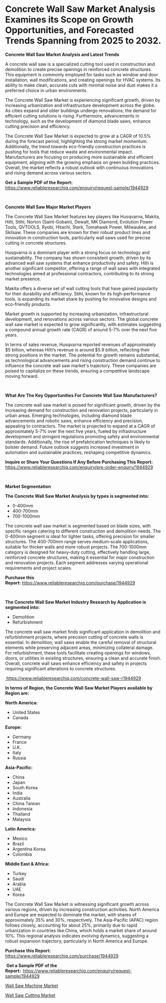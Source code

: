 <p><h1>Concrete Wall Saw Market Analysis Examines its Scope on Growth Opportunities, and Forecasted Trends Spanning from 2025 to 2032.</h1></p><p><strong>Concrete Wall Saw Market Analysis and Latest Trends</strong></p>
<p><p>A concrete wall saw is a specialized cutting tool used in construction and demolition to create precise openings in reinforced concrete structures. This equipment is commonly employed for tasks such as window and door installation, wall modifications, and creating openings for HVAC systems. Its ability to make clean, accurate cuts with minimal noise and dust makes it a preferred choice in urban environments.</p><p>The Concrete Wall Saw Market is experiencing significant growth, driven by increasing urbanization and infrastructure development across the globe. As cities expand and older buildings undergo renovations, the demand for efficient cutting solutions is rising. Furthermore, advancements in technology, such as the development of diamond blade saws, enhance cutting precision and efficiency. </p><p>The Concrete Wall Saw Market is expected to grow at a CAGR of 10.5% during the forecast period, highlighting the strong market momentum. Additionally, the trend towards eco-friendly construction practices is pushing for tools that reduce waste and environmental impact. Manufacturers are focusing on producing more sustainable and efficient equipment, aligning with the growing emphasis on green building practices. Overall, the market reflects a robust outlook with continuous innovations and rising demand across various sectors.</p></p>
<p><strong>Get a Sample PDF of the Report:&nbsp;</strong> <a href="https://www.reliableresearchiq.com/enquiry/request-sample/1944929?utm_campaign=1129&utm_medium=2&utm_source=Github&utm_content=ia&utm_term=16022025&utm_id=concrete-wall-saw">https://www.reliableresearchiq.com/enquiry/request-sample/1944929</a></p>
<p>&nbsp;</p>
<p><strong>Concrete Wall Saw Major Market Players</strong></p>
<p><p>The Concrete Wall Saw Market features key players like Husqvarna, Makita, Hilti, Stihl, Norton (Saint-Gobain), Dewalt, MK Diamond, Evolution Power Tools, QVTOOLS, Ryobi, Hitachi, Stark, Tomahawk Power, Milwaukee, and Skilsaw. These companies are known for their robust product lines and innovation in construction tools, particularly wall saws used for precise cutting in concrete structures.</p><p>Husqvarna is a dominant player with a strong focus on technology and sustainability. The company has shown consistent growth, driven by its advanced wall saw systems that enhance productivity and safety. Hilti is another significant competitor, offering a range of wall saws with integrated technologies aimed at professional contractors, contributing to its strong market presence.</p><p>Makita offers a diverse set of wall cutting tools that have gained popularity for their durability and efficiency. Stihl, known for its high-performance tools, is expanding its market share by pushing for innovative designs and eco-friendly products. </p><p>Market growth is supported by increasing urbanization, infrastructural development, and renovations across various sectors. The global concrete wall saw market is expected to grow significantly, with estimates suggesting a compound annual growth rate (CAGR) of around 5-7% over the next five years.</p><p>In terms of sales revenue, Husqvarna reported revenues of approximately $5 billion, whereas Hilti’s revenue is around $5.9 billion, reflecting their strong positions in the market. The potential for growth remains substantial, as technological advancements and rising construction demand continue to influence the concrete wall saw market's trajectory. These companies are poised to capitalize on these trends, ensuring a competitive landscape moving forward.</p></p>
<p>&nbsp;</p>
<p><strong>What Are The Key Opportunities For Concrete Wall Saw Manufacturers?</strong></p>
<p><p>The concrete wall saw market is poised for significant growth, driven by the increasing demand for construction and renovation projects, particularly in urban areas. Emerging technologies, including diamond blade advancements and robotic saws, enhance efficiency and precision, appealing to contractors. The market is projected to expand at a CAGR of approximately 5-7% over the next five years, fueled by infrastructure development and stringent regulations promoting safety and environmental standards. Additionally, the rise of prefabrication techniques is likely to bolster demand. Future outlook suggests increased investment in automation and sustainable practices, reshaping competitive dynamics.</p></p>
<p><strong>Inquire or Share Your Questions If Any Before Purchasing This Report:</strong> <a href="https://www.reliableresearchiq.com/enquiry/pre-order-enquiry/1944929?utm_campaign=1129&utm_medium=2&utm_source=Github&utm_content=ia&utm_term=16022025&utm_id=concrete-wall-saw">https://www.reliableresearchiq.com/enquiry/pre-order-enquiry/1944929</a></p>
<p>&nbsp;</p>
<p><strong>Market Segmentation</strong></p>
<p><strong>The Concrete Wall Saw Market Analysis by types is segmented into:</strong></p>
<p><ul><li>0-400mm</li><li>400-700mm</li><li>700-1000mm</li></ul></p>
<p><p>The concrete wall saw market is segmented based on blade sizes, with specific ranges catering to different construction and demolition needs. The 0-400mm segment is ideal for lighter tasks, offering precision for smaller structures. The 400-700mm range serves medium-scale applications, suitable for thicker walls and more robust projects. The 700-1000mm category is designed for heavy-duty cutting, effectively handling large, reinforced concrete structures, making it essential for major construction and renovation projects. Each segment addresses varying operational requirements and project scales.</p></p>
<p><strong>Purchase this Report:&nbsp;</strong><a href="https://www.reliableresearchiq.com/purchase/1944929?utm_campaign=1129&utm_medium=2&utm_source=Github&utm_content=ia&utm_term=16022025&utm_id=concrete-wall-saw">https://www.reliableresearchiq.com/purchase/1944929</a></p>
<p>&nbsp;</p>
<p><strong>The Concrete Wall Saw Market Industry Research by Application is segmented into:</strong></p>
<p><ul><li>Demolition</li><li>Refurbishment</li></ul></p>
<p><p>The concrete wall saw market finds significant application in demolition and refurbishment projects, where precision cutting of concrete walls is essential. In demolition, wall saws enable the careful removal of structural elements while preserving adjacent areas, minimizing collateral damage. For refurbishment, these tools facilitate creating openings for windows, doors, or utilities in existing structures, ensuring a clean and accurate finish. Overall, concrete wall saws enhance efficiency and safety in projects requiring significant alterations to concrete structures.</p></p>
<p><a href="https://www.reliableresearchiq.com/concrete-wall-saw-r1944929?utm_campaign=1129&utm_medium=2&utm_source=Github&utm_content=ia&utm_term=16022025&utm_id=concrete-wall-saw">&nbsp;https://www.reliableresearchiq.com/concrete-wall-saw-r1944929</a></p>
<p><strong>In terms of Region, the Concrete Wall Saw Market Players available by Region are:</strong></p>
<p>
    <p> <strong> North America: </strong>
        <ul>
            <li>United States</li>
            <li>Canada</li>
        </ul>
        </p> 
    <p> <strong> Europe: </strong>
        <ul>
            <li>Germany</li>
            <li>France</li>
            <li>U.K.</li>
            <li>Italy</li>
            <li>Russia</li>
        </ul>
        </p> 
    <p> <strong> Asia-Pacific: </strong>
        <ul>
            <li>China</li>
            <li>Japan</li>
            <li>South Korea</li>
            <li>India</li>
            <li>Australia</li>
            <li>China Taiwan</li>
            <li>Indonesia</li>
            <li>Thailand</li>
            <li>Malaysia</li>
        </ul>
        </p> 
    <p> <strong> Latin America: </strong>
        <ul>
            <li>Mexico</li>
            <li>Brazil</li>
            <li>Argentina Korea</li>
            <li>Colombia</li>
        </ul>
        </p> 
    <p> <strong> Middle East & Africa: </strong>
        <ul>
            <li>Turkey</li>
            <li>Saudi</li>
            <li>Arabia</li>
            <li>UAE</li>
            <li>Korea</li>
        </ul>
    </p>
    </p>
<p><p>The Concrete Wall Saw Market is witnessing significant growth across various regions, driven by increasing construction activities. North America and Europe are expected to dominate the market, with shares of approximately 35% and 30%, respectively. The Asia-Pacific (APAC) region follows closely, accounting for about 25%, primarily due to rapid urbanization in countries like China, which holds a market share of around 10%. This regional analysis indicates evolving dynamics, suggesting a robust expansion trajectory, particularly in North America and Europe.</p></p>
<p><strong>Purchase this Report: </strong><a href="https://www.reliableresearchiq.com/purchase/1944929?utm_campaign=1129&utm_medium=2&utm_source=Github&utm_content=ia&utm_term=16022025&utm_id=concrete-wall-saw">https://www.reliableresearchiq.com/purchase/1944929</a></p>
<p>&nbsp;<strong>Get a Sample PDF of the Report:&nbsp;&nbsp;</strong><a href="https://www.reliableresearchiq.com/enquiry/request-sample/1944929?utm_campaign=1129&utm_medium=2&utm_source=Github&utm_content=ia&utm_term=16022025&utm_id=concrete-wall-saw">https://www.reliableresearchiq.com/enquiry/request-sample/1944929</a></p>
<p><strong></strong></p>
<p><p><a href="https://github.com/usraceby/Market-Research-Report-List-1/blob/main/wall-saw-machine-market.md?utm_campaign=1129&utm_medium=2&utm_source=Github&utm_content=ia&utm_term=16022025&utm_id=concrete-wall-saw">Wall Saw Machine Market</a></p><p><a href="https://github.com/shamstirroc7/Market-Research-Report-List-1/blob/main/wall-saw-cutting-market.md?utm_campaign=1129&utm_medium=2&utm_source=Github&utm_content=ia&utm_term=16022025&utm_id=concrete-wall-saw">Wall Saw Cutting Market</a></p></p>